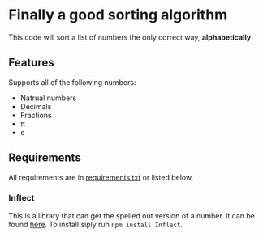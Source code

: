 # Finally a good sorting algorithm
This code will sort a list of numbers the only correct way, **alphabetically**.

## Features
Supports all of the following numbers:
* Natrual numbers
* Decimals
* Fractions
* π
* e

## Requirements
All requirements are in [requirements.txt](https://github.com/JakeNichols0/Finally-a-good-sorting-algorithm/blob/main/requirements.txt) or listed below.
### Inflect
This is a library that can get the spelled out version of a number. it can be found [here](https://github.com/jaraco/inflect). To install siply run `npm install Inflect`.